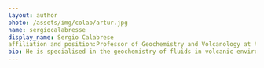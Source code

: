 ```yaml
---
layout: author
photo: /assets/img/colab/artur.jpg 
name: sergiocalabresse
display_name: Sergio Calabrese
affiliation and position:Professor of Geochemistry and Volcanology at the University of Palermo  
bio: He is specialised in the geochemistry of fluids in volcanic environments, with a focus on the origin, transport and fate of trace elements. 
---
```

